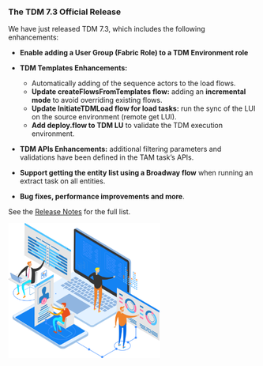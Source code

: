 ### The TDM 7.3 Official Release

We have just released TDM 7.3, which includes the following enhancements:

- **Enable  adding a User Group (Fabric Role) to a TDM Environment role** 
- **TDM  Templates Enhancements:**
  - Automatically adding of the sequence actors to the load flows. 
  - **Update createFlowsFromTemplates flow:** adding an **incremental mode** to avoid overriding  existing flows.
  - **Update InitiateTDMLoad flow for load tasks:** run the sync of the LUI on the source environment (remote get LUI).
  - **Add deploy.flow to TDM LU** to validate the TDM execution environment.

- **TDM APIs Enhancements:** additional filtering parameters and validations have been defined in the TAM task’s APIs.
- **Support getting the entity list using a Broadway flow** when running an extract task on all entities.
- **Bug fixes, performance improvements and more**.

See the [Release Notes](https://support.k2view.com/Academy_6.5/Release_Notes_And_Upgrade/TDM-V7.3/TDM_Release_Notes_V7.3.pdf.html) for the full list.

<img src="images/img1.png" alt="image" style="zoom: 67%;" />
